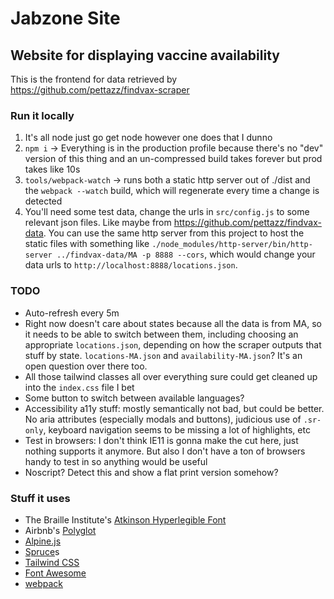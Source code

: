 # Jabzone Site

## Website for displaying vaccine availability

This is the frontend for data retrieved by https://github.com/pettazz/findvax-scraper

### Run it locally

1. It's all node just go get node however one does that I dunno
2. `npm i` -> Everything is in the production profile because there's no "dev" version of this thing and an un-compressed build takes forever but prod takes like 10s
3. `tools/webpack-watch` -> runs both a static http server out of ./dist and the `webpack --watch` build, which will regenerate every time a change is detected
4. You'll need some test data, change the urls in `src/config.js` to some relevant json files. Like maybe from https://github.com/pettazz/findvax-data. You can use the same http server from this project to host the static files with something like `./node_modules/http-server/bin/http-server ../findvax-data/MA -p 8888 --cors`, which would change your data urls to `http://localhost:8888/locations.json`.

### TODO

- Auto-refresh every 5m
- Right now doesn't care about states because all the data is from MA, so it needs to be able to switch between them, including choosing an appropriate `locations.json`, depending on how the scraper outputs that stuff by state. `locations-MA.json` and `availability-MA.json`? It's an open question over there too.
- All those tailwind classes all over everything sure could get cleaned up into the `index.css` file I bet
- Some button to switch between available languages?
- Accessibility a11y stuff: mostly semantically not bad, but could be better. No aria attributes (especially modals and buttons), judicious use of `.sr-only`, keyboard navigation seems to be missing a lot of highlights, etc
- Test in browsers: I don't think IE11 is gonna make the cut here, just nothing supports it anymore. But also I don't have a ton of browsers handy to test in so anything would be useful
- Noscript? Detect this and show a flat print version somehow?

### Stuff it uses

- The Braille Institute's [Atkinson Hyperlegible Font](https://brailleinstitute.org/freefont)
- Airbnb's [Polyglot](https://github.com/airbnb/polyglot.js)
- [Alpine.js](https://github.com/alpinejs/alpine)
- [Spruce](https://github.com/ryangjchandler/spruce)s
- [Tailwind CSS](https://tailwindcss.com)
- [Font Awesome](https://fontawesome.com)
- [webpack](https://webpack.js.org)